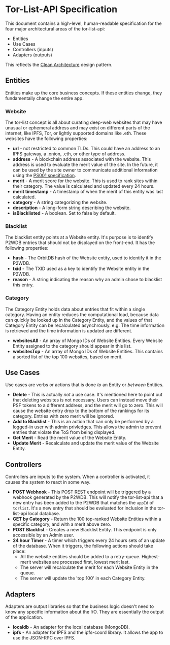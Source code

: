 # Tor-List-API Specification

This document contains a high-level, human-readable specification for the four major architectural areas of the tor-list-api:

- Entities
- Use Cases
- Controllers (inputs)
- Adapters (outputs)

This reflects the [Clean Architecture](https://github.com/Permissionless-Software-Foundation/ipfs-p2wdb-service/blob/master/dev-docs/clean-architecture.md) design pattern.

## Entities

Entities make up the core business concepts. If these entities change, they fundamentally change the entire app.

### Website

The tor-list concept is all about curating deep-web websites that may have unusual or ephemeral address and may exist on different parts of the internet, like IPFS, Tor, or lightly supported domains like .eth. These websites have the following properties:

- **url** - not restricted to common TLDs. This could have an address to an IPFS gateway, a .onion, .eth, or other type of address.
- **address** - A blockchain address associated with the website. This address is used to evaluate the merit value of the site. In the future, it can be used by the site owner to communicate additional information using the [PS001 specification](https://github.com/Permissionless-Software-Foundation/specifications/blob/master/ps001-media-sharing.md).
- **merit** - A merit score for the website. This is used to rank sites within their category. The value is calculated and updated every 24 hours.
- **merit timestamp** - A timestamp of when the merit of this entity was last calculated.
- **category** - A string categorizing the website.
- **description** - A long-form string describing the website.
- **isBlacklisted** - A boolean. Set to false by default.

### Blacklist

The blacklist entity points at a Website entity. It's purpose is to identify P2WDB entries that should not be displayed on the front-end. It has the following properties:

- **hash** - The OrbitDB hash of the Website entity, used to identify it in the P2WDB.
- **txid** - The TXID used as a key to identify the Website entity in the P2WDB.
- **reason** - A string indicating the reason why an admin chose to blacklist this entry.

### Category

The Category Entity holds data about entries that fit within a single category. Having an entity reduces the computational load, because data can quickly be looked up in the Category Entity, and the values of that Category Entity can be recalculated asynchrously. e.g. The time information is retrieved and the time information is updated are different.

- **websitesAll** - An array of Mongo IDs of Website Entities. Every Website Entity assigned to the category should appear in this list.
- **websitesTop** - An array of Mongo IDs of Website Entities. This contains a sorted list of the top 100 websites, based on merit.

## Use Cases

Use cases are verbs or actions that is done _to_ an Entity or _between_ Entities.

- **Delete** - This is actually _not_ a use case. It's mentioned here to point out that deleting websites is not necessary. Users can instead move their PSF tokens to a different address, and the merit will go to zero. This will cause the website entry drop to the bottom of the rankings for its category. Entries with zero merit will be ignored.
- **Add to Blacklist** - This is an action that can only be performed by a logged-in user with admin privledges. This allows the admin to prevent entries that violate the ToS from being displayed.
- **Get Merit** - Read the merit value of the Website Entity.
- **Update Merit** - Recalculate and update the merit value of the Website Entity.

## Controllers

Controllers are inputs to the system. When a controller is activated, it causes the system to react in some way.

- **POST Webhook** - This POST REST endpoint will be triggered by a webhook generated by the P2WDB. This will notify the tor-list-api that a new entry has been added to the P2WDB that matches the `appId` of `torlist`. It's a new entry that should be evaluated for inclusion in the tor-list-api local database.
- **GET by Category** - Return the 100 top-ranked Website Entities within a specific category, and with a merit above zero.
- **POST Blacklist** - Creates a new Blacklist Entity. This endpoint is only accessible by an Admin user.
- **24 hour Timer** - A timer which triggers every 24 hours sets of an update of the database. When it triggers, the following actions should take place:
  - All the website entities should be added to a retry-queue. Highest-merit websites are processed first, lowest merit last.
  - The server will recalculate the merit for each Website Entity in the queue.
  - The server will update the 'top 100' in each Category Entity.

## Adapters

Adapters are output libraries so that the business logic doesn't need to know any specific information about the I/O. They are essentially the output of the application.

- **localdb** - An adapter for the local database (MongoDB).
- **ipfs** - An adapter for IPFS and the ipfs-coord library. It allows the app to use the JSON-RPC over IPFS.
